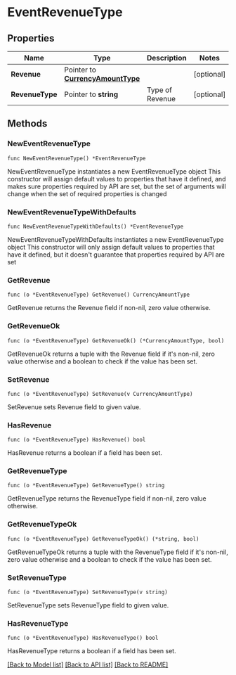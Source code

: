 # EventRevenueType

## Properties

Name | Type | Description | Notes
------------ | ------------- | ------------- | -------------
**Revenue** | Pointer to [**CurrencyAmountType**](CurrencyAmountType.md) |  | [optional] 
**RevenueType** | Pointer to **string** | Type of Revenue | [optional] 

## Methods

### NewEventRevenueType

`func NewEventRevenueType() *EventRevenueType`

NewEventRevenueType instantiates a new EventRevenueType object
This constructor will assign default values to properties that have it defined,
and makes sure properties required by API are set, but the set of arguments
will change when the set of required properties is changed

### NewEventRevenueTypeWithDefaults

`func NewEventRevenueTypeWithDefaults() *EventRevenueType`

NewEventRevenueTypeWithDefaults instantiates a new EventRevenueType object
This constructor will only assign default values to properties that have it defined,
but it doesn't guarantee that properties required by API are set

### GetRevenue

`func (o *EventRevenueType) GetRevenue() CurrencyAmountType`

GetRevenue returns the Revenue field if non-nil, zero value otherwise.

### GetRevenueOk

`func (o *EventRevenueType) GetRevenueOk() (*CurrencyAmountType, bool)`

GetRevenueOk returns a tuple with the Revenue field if it's non-nil, zero value otherwise
and a boolean to check if the value has been set.

### SetRevenue

`func (o *EventRevenueType) SetRevenue(v CurrencyAmountType)`

SetRevenue sets Revenue field to given value.

### HasRevenue

`func (o *EventRevenueType) HasRevenue() bool`

HasRevenue returns a boolean if a field has been set.

### GetRevenueType

`func (o *EventRevenueType) GetRevenueType() string`

GetRevenueType returns the RevenueType field if non-nil, zero value otherwise.

### GetRevenueTypeOk

`func (o *EventRevenueType) GetRevenueTypeOk() (*string, bool)`

GetRevenueTypeOk returns a tuple with the RevenueType field if it's non-nil, zero value otherwise
and a boolean to check if the value has been set.

### SetRevenueType

`func (o *EventRevenueType) SetRevenueType(v string)`

SetRevenueType sets RevenueType field to given value.

### HasRevenueType

`func (o *EventRevenueType) HasRevenueType() bool`

HasRevenueType returns a boolean if a field has been set.


[[Back to Model list]](../README.md#documentation-for-models) [[Back to API list]](../README.md#documentation-for-api-endpoints) [[Back to README]](../README.md)


